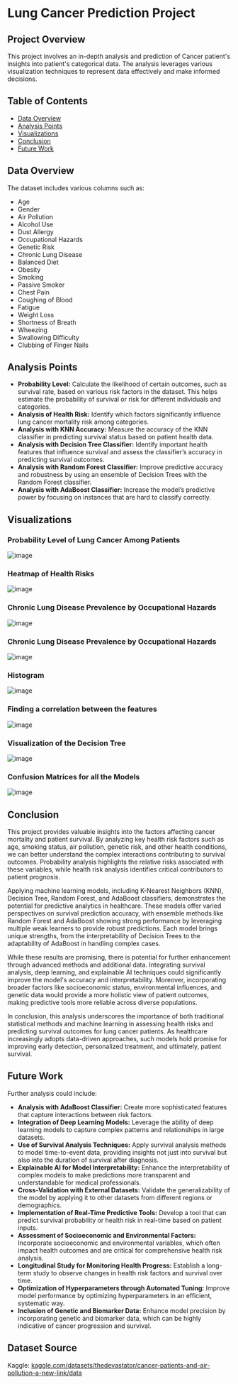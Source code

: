 # Lung Cancer Prediction Project


## Project Overview
This project involves an in-depth analysis and prediction of Cancer patient's insights into patient's categorical data. The analysis leverages various visualization techniques to represent data effectively and make informed decisions.

## Table of Contents
- [Data Overview](#data-overview)
- [Analysis Points](#analysis-points)
- [Visualizations](#visualizations)
- [Conclusion](#conclusion)
- [Future Work](#future-work)

## Data Overview
The dataset includes various columns such as:
- Age
- Gender
- Air Pollution
- Alcohol Use
- Dust Allergy
- Occupational Hazards
- Genetic Risk
- Chronic Lung Disease
- Balanced Diet
- Obesity
- Smoking
- Passive Smoker
- Chest Pain
- Coughing of Blood
- Fatigue
- Weight Loss
- Shortness of Breath
- Wheezing
- Swallowing Difficulty
- Clubbing of Finger Nails

## Analysis Points
- **Probability Level:** Calculate the likelihood of certain outcomes, such as survival rate, based on various risk factors in the dataset. This helps estimate the probability of survival or risk for different individuals and categories.
-  **Analysis of Health Risk:** Identify which factors significantly influence lung cancer mortality risk among categories.
-  **Analysis with KNN Accuracy:** Measure the accuracy of the KNN classifier in predicting survival status based on patient health data.
-  **Analysis with Decision Tree Classifier:** Identify important health features that influence survival and assess the classifier’s accuracy in predicting survival outcomes.
-  **Analysis with Random Forest Classifier:** Improve predictive accuracy and robustness by using an ensemble of Decision Trees with the Random Forest classifier.
-  **Analysis with AdaBoost Classifier:** Increase the model’s predictive power by focusing on instances that are hard to classify correctly.

## Visualizations

### Probability Level of Lung Cancer Among Patients
![image](https://github.com/user-attachments/assets/d6e7145f-63de-4a7e-b97e-371e7d6285aa)
### Heatmap of Health Risks
![image](https://github.com/user-attachments/assets/a04f4f63-46bb-43e8-81d2-c0f6493893fd)
### Chronic Lung Disease Prevalence by Occupational Hazards
![image](https://github.com/user-attachments/assets/7a3b263c-316c-4df5-87a6-5490c134471e)
### Chronic Lung Disease Prevalence by Occupational Hazards
![image](https://github.com/user-attachments/assets/733b85cf-4147-48bb-9ee1-cc3e39af96fe)
### Histogram
![image](https://github.com/user-attachments/assets/67e7b86b-5f9e-4d6b-ba3b-4f82e71045e7)
### Finding a correlation between the features
![image](https://github.com/user-attachments/assets/24396def-79a3-432f-9f9e-d0bf61c8e406)
### Visualization of the Decision Tree
![image](https://github.com/user-attachments/assets/0c0a787e-b203-4a41-a393-aea7d0089eb6)
### Confusion Matrices for all the Models
![image](https://github.com/user-attachments/assets/ecc51fbe-9822-4faf-9ee1-49d18569e4e0)

## Conclusion
This project provides valuable insights into the factors affecting cancer mortality and patient survival. By analyzing key health risk factors such as age, smoking status, air pollution, genetic risk, and other health conditions, we can better understand the complex interactions contributing to survival outcomes. Probability analysis highlights the relative risks associated with these variables, while health risk analysis identifies critical contributors to patient prognosis.

Applying machine learning models, including K-Nearest Neighbors (KNN), Decision Tree, Random Forest, and AdaBoost classifiers, demonstrates the potential for predictive analytics in healthcare. These models offer varied perspectives on survival prediction accuracy, with ensemble methods like Random Forest and AdaBoost showing strong performance by leveraging multiple weak learners to provide robust predictions. Each model brings unique strengths, from the interpretability of Decision Trees to the adaptability of AdaBoost in handling complex cases.

While these results are promising, there is potential for further enhancement through advanced methods and additional data. Integrating survival analysis, deep learning, and explainable AI techniques could significantly improve the model's accuracy and interpretability. Moreover, incorporating broader factors like socioeconomic status, environmental influences, and genetic data would provide a more holistic view of patient outcomes, making predictive tools more reliable across diverse populations.

In conclusion, this analysis underscores the importance of both traditional statistical methods and machine learning in assessing health risks and predicting survival outcomes for lung cancer patients. As healthcare increasingly adopts data-driven approaches, such models hold promise for improving early detection, personalized treatment, and ultimately, patient survival.

## Future Work
Further analysis could include:
- **Analysis with AdaBoost Classifier:** Create more sophisticated features that capture interactions between risk factors.
- **Integration of Deep Learning Models:** Leverage the ability of deep learning models to capture complex patterns and relationships in large datasets.
- **Use of Survival Analysis Techniques:** Apply survival analysis methods to model time-to-event data, providing insights not just into survival but also into the duration of survival after diagnosis.
- **Explainable AI for Model Interpretability:** Enhance the interpretability of complex models to make predictions more transparent and understandable for medical professionals.
- **Cross-Validation with External Datasets:** Validate the generalizability of the model by applying it to other datasets from different regions or demographics.
- **Implementation of Real-Time Predictive Tools:** Develop a tool that can predict survival probability or health risk in real-time based on patient inputs.
- **Assessment of Socioeconomic and Environmental Factors:** Incorporate socioeconomic and environmental variables, which often impact health outcomes and are critical for comprehensive health risk analysis.
- **Longitudinal Study for Monitoring Health Progress:** Establish a long-term study to observe changes in health risk factors and survival over time.
- **Optimization of Hyperparameters through Automated Tuning:** Improve model performance by optimizing hyperparameters in an efficient, systematic way.
- **Inclusion of Genetic and Biomarker Data:** Enhance model precision by incorporating genetic and biomarker data, which can be highly indicative of cancer progression and survival.

## Dataset Source
Kaggle: [kaggle.com/datasets/thedevastator/cancer-patients-and-air-pollution-a-new-link/data](https://www.kaggle.com/datasets/thedevastator/cancer-patients-and-air-pollution-a-new-link/data)
